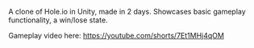 A clone of Hole.io in Unity, made in 2 days.
Showcases basic gameplay functionality, a win/lose state.

Gameplay video here:
https://youtube.com/shorts/7Et1MHj4qOM
